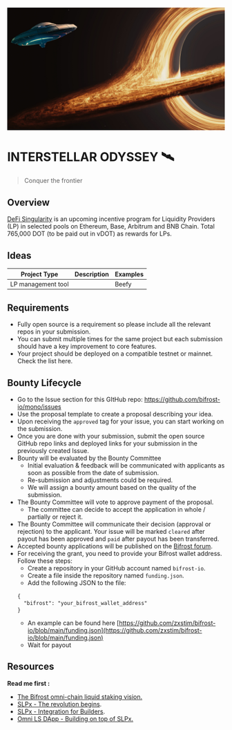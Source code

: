 ![banner image](/images/interstellar-odyssey.png)
# INTERSTELLAR ODYSSEY 🛰️
> Conquer the frontier

## Overview

[DeFi Singularity](https://defisingularity.com) is an upcoming incentive program for Liquidity Providers (LP) in selected pools on Ethereum, Base, Arbitrum and BNB Chain. Total 765,000 DOT (to be paid out in vDOT) as rewards for LPs.

## Ideas

| Project Type | Description | Examples |
|-------------|-------------|-----------|
| LP management tool | | Beefy |

## Requirements

- Fully open source is a requirement so please include all the relevant repos in your submission.
- You can submit multiple times for the same project but each submission should have a key improvement to core features.
- Your project should be deployed on a compatible testnet or mainnet. Check the list here.


## Bounty Lifecycle

- Go to the Issue section for this GItHub repo: https://github.com/bifrost-io/mono/issues
- Use the proposal template to create a proposal describing your idea.
- Upon receiving the `approved` tag for your issue, you can start working on the submission.
- Once you are done with your submission, submit the open source GitHub repo links and deployed links for your submission in the previously created Issue.
- Bounty will be evaluated by the Bounty Committee
    - Initial evaluation & feedback will be communicated with applicants as soon as possible from the date of submission.
    - Re-submission and adjustments could be required.
    - We will assign a bounty amount based on the quality of the submission.
- The Bounty Committee will vote to approve payment of the proposal.
    - The committee can decide to accept the application in whole / partially or reject it.
- The Bounty Committee will communicate their decision (approval or rejection) to the applicant. Your issue will be marked `cleared` after payout has been approved and `paid` after payout has been transferred.
- Accepted bounty applications will be published on the [Bifrost forum](https://bifrost.subsquare.io/).
- For receiving the grant, you need to provide your Bifrost wallet address. Follow these steps:
  - Create a repository in your GitHub account named `bifrost-io`.
  - Create a file inside the repository named `funding.json`.
  - Add the following JSON to the file:
  ```
  {
    "bifrost": "your_bifrost_wallet_address" 
  }
  ```
  - An example can be found here [https://github.com/zxstim/bifrost-io/blob/main/funding.json](https://github.com/zxstim/bifrost-io/blob/main/funding.json)
  - Wait for payout

## Resources

**Read me first :** 

- [The Bifrost omni-chain liquid staking vision.](https://forum.polkadot.network/t/slpx-the-omni-chain-liquid-staking-vision-via-xcm/3836)
- [SLPx - The revolution begins](https://bifrost-finance.medium.com/slpx-pallet-a-further-step-into-the-omni-chain-liquid-staking-68cb4d99c82f).
- [SLPx - Integration for Builders](https://docs.bifrost.finance/builders/liquid-staking-x-slpx/overview).
- [Omni LS DApp - Building on top of SLPx.](https://bifrost-finance.medium.com/omni-ls-dapp-the-easiest-fastest-and-most-secure-way-to-access-bifrost-liquid-staking-tokens-21ee080b03cd)
